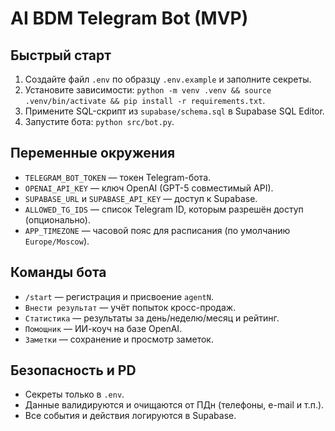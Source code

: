 # AI BDM Telegram Bot (MVP)

## Быстрый старт
1. Создайте файл `.env` по образцу `.env.example` и заполните секреты.
2. Установите зависимости: `python -m venv .venv && source .venv/bin/activate && pip install -r requirements.txt`.
3. Примените SQL-скрипт из `supabase/schema.sql` в Supabase SQL Editor.
4. Запустите бота: `python src/bot.py`.

## Переменные окружения
- `TELEGRAM_BOT_TOKEN` — токен Telegram-бота.
- `OPENAI_API_KEY` — ключ OpenAI (GPT-5 совместимый API).
- `SUPABASE_URL` и `SUPABASE_API_KEY` — доступ к Supabase.
- `ALLOWED_TG_IDS` — список Telegram ID, которым разрешён доступ (опционально).
- `APP_TIMEZONE` — часовой пояс для расписания (по умолчанию `Europe/Moscow`).

## Команды бота
- `/start` — регистрация и присвоение `agentN`.
- `Внести результат` — учёт попыток кросс-продаж.
- `Статистика` — результаты за день/неделю/месяц и рейтинг.
- `Помощник` — ИИ-коуч на базе OpenAI.
- `Заметки` — сохранение и просмотр заметок.

## Безопасность и PD
- Секреты только в `.env`.
- Данные валидируются и очищаются от ПДн (телефоны, e-mail и т.п.).
- Все события и действия логируются в Supabase. 
